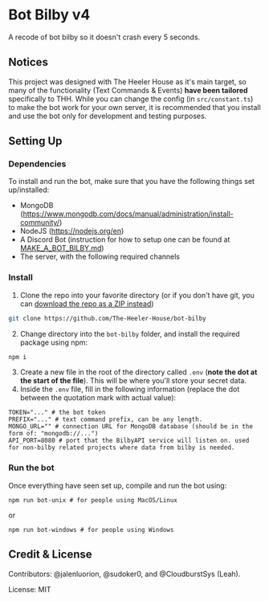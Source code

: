 # Bot Bilby v4
A recode of bot bilby so it doesn't crash every 5 seconds.

## Notices
This project was designed with The Heeler House as it's main target, so many of the functionality (Text Commands & Events) **have been tailored** specifically to THH. While you can change the config (in `src/constant.ts`) to make the bot work for your own server, it is recommended that you install and use the bot only for development and testing purposes.

## Setting Up
### **Dependencies**
To install and run the bot, make sure that you have the following things set up/installed:
- MongoDB (https://www.mongodb.com/docs/manual/administration/install-community/)
- NodeJS (https://nodejs.org/en)
- A Discord Bot (instruction for how to setup one can be found at [MAKE_A_BOT_BILBY.md](MAKE_A_BOT_BILBY.md))
- The server, with the following required channels
### **Install**
1. Clone the repo into your favorite directory (or if you don't have git, you can [download the repo as a ZIP instead](https://github.com/The-Heeler-House/bot-bilby/archive/refs/heads/main.zip))
```bash
git clone https://github.com/The-Heeler-House/bot-bilby
```
2. Change directory into the `bot-bilby` folder, and install the required package using npm:
```bash
npm i
```
3. Create a new file in the root of the directory called `.env` (**note the dot at the start of the file**). This will be where you'll store your secret data.
4. Inside the `.env` file, fill in the following information (replace the dot between the quotation mark with actual value):
```env
TOKEN="..." # the bot token
PREFIX="..." # text command prefix, can be any length.
MONGO_URL="" # connection URL for MongoDB database (should be in the form of: "mongodb://...")
API_PORT=8080 # port that the BilbyAPI service will listen on. used for non-bilby related projects where data from bilby is needed.
```

### **Run the bot**
Once everything have seen set up, compile and run the bot using:
```
npm run bot-unix # for people using MacOS/Linux
```
or
```
npm run bot-windows # for people using Windows
```

## Credit & License
Contributors: @jalenluorion, @sudoker0, and @CloudburstSys (Leah).

License: MIT